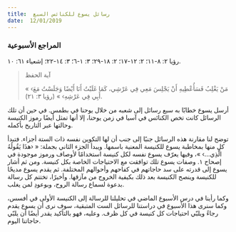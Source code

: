```yaml
---
title:  رسائل يسوع للكنائس السبع
date:  12/01/2019
---
```


### المراجع الأسبوعية
رؤيا ٢: ٨-١١؛ ٢: ١٢-١٧؛ ٢: ١٨-٢٩؛ ٣: ١-٦؛ ٣: ١٤-٢٢؛ إشعياء ٦١: ١٠.

> <p>آية الحفظ</p>
> « ‹مَنْ يَغْلِبُ فَسَأُعْطِيهِ أَنْ يَجْلِسَ مَعِي فِي عَرْشِي، كَمَا غَلَبْتُ أَنَا أَيْضًا وَجَلَسْتُ مَعَ أَبِي فِي عَرْشِهِ› » (رؤيا ٣: ٢١).

أرسل يسوع خطابًا به سبع رسائل إلى شعبه من خلال يوحنا في بطمس. في حين أن تلك الرسائل كانت تخص الكنائس في آسيا في زمن يوحنا، إلا أنها تمثل أيضًا رموز الكنيسة وحالتها عبر التاريخ بأكمله.

توضح لنا مقارنة هذه الرسائل جنبًا إلى جنب أن لها التكوين نفسه ذات الستة أجزاء. فتبدأ كل منها بمخاطبة يسوع للكنيسة المعنية باسمها. ويبدأ الجزء الثاني بجملة: « ‹هذَا يَقُولُهُ الَّذِي...› »، وفيها يعرّف يسوع نفسه لكل كنيسة استخدامًا لأوصاف ورموز موجودة في إصحاح ١. وصفات يسوع تلك توافقت مع الاحتياجات الخاصة بكل كنيسة. ومن ثم أشار يسوع إلى قدرته على سد حاجاتهم في كفاحهم وأحوالهم المختلفة. ثم يقدم يسوع مديحًا للكنيسة وينصح الكنيسة بعد ذلك بكيفية الخروج من مآزقها. وأخيرًا، تختتم كل رسالة بدعوة لسماع رسالة الروح، وبوعودِ لمن يغلب.

وكما رأينا في درس الأسبوع الماضي في تحليلنا للرسالة إلى الكنيسة الأولى في أفسس، وكما سنرى هذا الأسبوع في دراستنا للرسائل الست المتبقية، سوف نرى أن يسوع يقدم رجاءً ويلبّي احتياجات كل كنيسة في كل ظرف. وعليه، فهو بالتأكيد يقدر أيضًا أن يلبّي حاجاتنا اليوم.